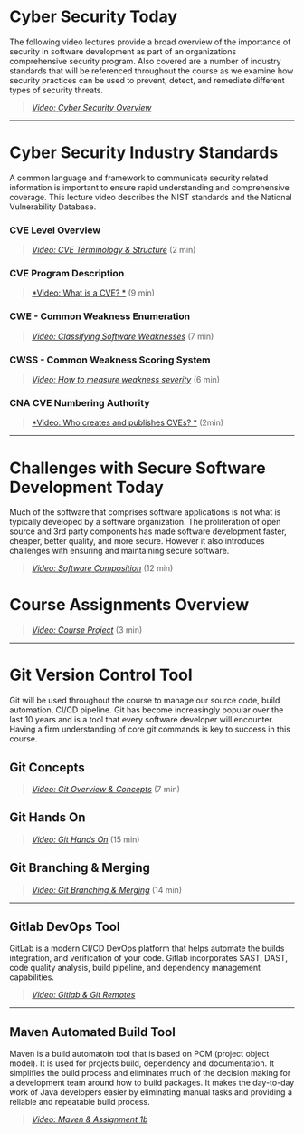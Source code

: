 # Cyber Security Today

The following video lectures provide a broad overview of the importance of security in software development as part of
an organizations comprehensive security program. Also covered are a number of industry standards that will be referenced
throughout the course as we examine how security practices can be used to prevent, detect, and remediate different types
of security threats.

> [*Video: Cyber Security Overview*](https://auburn.hosted.panopto.com/Panopto/Pages/Viewer.aspx?id=691dfb3e-9e97-496e-a8a1-b02e018878f5)

---

# Cyber Security Industry Standards

A common language and framework to communicate security related information is important to ensure rapid understanding
and comprehensive coverage. This lecture video describes the NIST standards and the National Vulnerability Database.

### CVE Level Overview

> [*Video: CVE Terminology & Structure*](https://auburn.hosted.panopto.com/Panopto/Pages/Viewer.aspx?id=b0179e56-de7c-4e9e-b2ca-b030002f832a) (2 min)

### CVE Program Description 

> [*Video: What is a CVE? *](https://auburn.hosted.panopto.com/Panopto/Pages/Viewer.aspx?id=1e63d0f3-4fa9-4b94-b51d-b03000242fd2) (9 min)

### CWE - Common Weakness Enumeration 

> [*Video: Classifying Software Weaknesses*](https://auburn.hosted.panopto.com/Panopto/Pages/Viewer.aspx?id=6545965b-dfb8-4162-836b-b030002951f3) (7 min)

### CWSS - Common Weakness Scoring System

> [*Video: How to measure weakness severity*](https://auburn.hosted.panopto.com/Panopto/Pages/Viewer.aspx?id=635b435b-3d1d-4305-9312-b030002e01ba) (6 min)

### CNA CVE Numbering Authority

> [*Video: Who creates and publishes CVEs? *](https://auburn.hosted.panopto.com/Panopto/Pages/Viewer.aspx?id=5680c998-1adf-43f2-8313-b02f0174000a) (2min)


---

# Challenges with Secure Software Development Today

Much of the software that comprises software applications is not what is typically developed by a software organization.
The proliferation of open source and 3rd party components has made software development faster, cheaper, better quality,
and more secure. However it also introduces challenges with ensuring and maintaining secure software.


> [*Video: Software Composition*](https://auburn.hosted.panopto.com/Panopto/Pages/Viewer.aspx?id=3e22254c-bae0-4e6c-bfeb-ae950151c7c8) (12 min)

# Course Assignments Overview

> [*Video: Course Project*](https://auburn.hosted.panopto.com/Panopto/Pages/Viewer.aspx?id=027ea13c-8e61-4639-b59e-ae950154f8c4) (3 min)

---

# Git Version Control Tool

Git will be used throughout the course to manage our source code, build automation, CI/CD pipeline.  Git has become increasingly popular over the last 10 years and is a tool that every software developer will encounter.  Having a firm understanding of core git commands is key to success in this course.

## Git Concepts

> [*Video: Git Overview & Concepts*](https://auburn.hosted.panopto.com/Panopto/Pages/Viewer.aspx?id=c629d7c5-1deb-466b-be11-ae9d0074f520) (7 min)

## Git Hands On

> [*Video: Git Hands On*](https://auburn.hosted.panopto.com/Panopto/Pages/Viewer.aspx?id=1645e05b-b05e-4a2c-aa18-ae9d00b0c2bb) (15 min)

## Git Branching & Merging

> [*Video: Git Branching & Merging*](https://auburn.hosted.panopto.com/Panopto/Pages/Viewer.aspx?id=fac76254-d9e5-4895-9fe5-ae9d00b0b70b) (14 min)

---

## Gitlab DevOps Tool

GitLab is a modern CI/CD DevOps platform that helps automate the builds integration, and verification of your code. Gitlab incorporates SAST, DAST, code quality analysis, build pipeline, and dependency management capabilities.  

> [*Video: Gitlab & Git Remotes*](https://auburn.hosted.panopto.com/Panopto/Pages/Viewer.aspx?id=d0916ebc-8816-47d1-922a-ae9d00c94422)

---

## Maven Automated Build Tool

Maven is a build automatoin tool that is based on POM (project object model). It is used for projects build, dependency and documentation. It simplifies the build process and eliminates much of the decision making for a development team around how to build packages. It makes the day-to-day work of Java developers easier by eliminating manual tasks and providing a reliable and repeatable build process.

> [*Video: Maven & Assignment 1b*](https://auburn.hosted.panopto.com/Panopto/Pages/Viewer.aspx?id=610b775f-c4a0-4bdd-a73d-ae9d00e42077)